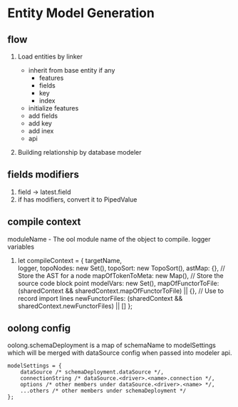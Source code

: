# Entity Model Generation

## flow

1. Load entities by linker

    * inherit from base entity if any
        * features
        * fields
        * key
        * index
    * initialize features
    * add fields        
    * add key
    * add inex
    * api

2. Building relationship by database modeler


## fields modifiers

1. field -> latest.field
2. if has modifiers, convert it to PipedValue

## compile context

moduleName - The ool module name of the object to compile.
logger
variables

1. let compileContext = {
        targetName,        
        logger,
        topoNodes: new Set(),
        topoSort: new TopoSort(),
        astMap: {}, // Store the AST for a node
        mapOfTokenToMeta: new Map(), // Store the source code block point
        modelVars: new Set(),
        mapOfFunctorToFile: (sharedContext && sharedContext.mapOfFunctorToFile) || {}, // Use to record import lines
        newFunctorFiles: (sharedContext && sharedContext.newFunctorFiles) || []
    };

## oolong config

oolong.schemaDeployment is a map of schemaName to modelSettings which will be merged with dataSource config when passed into modeler api.

    modelSettings = { 
        dataSource /* schemaDeployment.dataSource */, 
        connectionString /* dataSource.<driver>.<name>.connection */, 
        options /* other members under dataSource.<driver>.<name> */, 
        ...others /* other members under schemaDeployment */
    };

    
